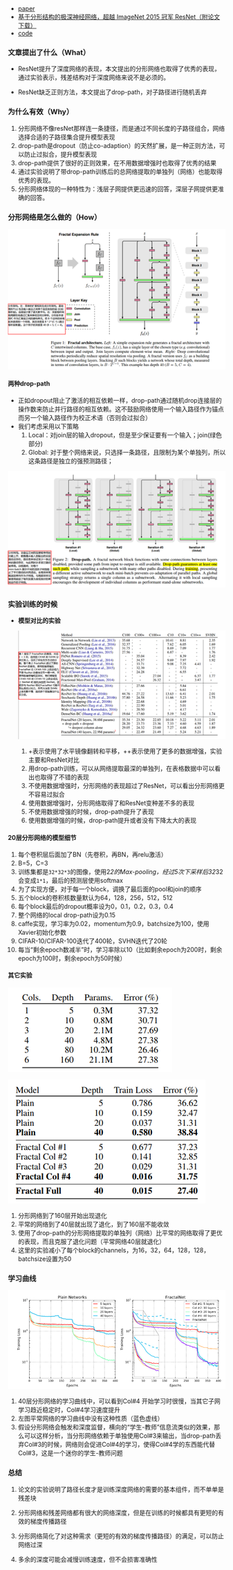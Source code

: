 * [paper](paper/2017-FractalNet-%20Ultra-Deep%20Neural%20Networks%20without%20Residuals.pdf)
* [基于分形结构的极深神经网络，超越 ImageNet 2015 冠军 ResNet（附论文下载）](https://www.toutiao.com/i6290496834213249537/)
* [code](https://github.com/jiye-ML/Classify_FRACTALNET.git)

### **文章提出了什么（What）**

* ResNet提升了深度网络的表现，本文提出的分形网络也取得了优秀的表现，通过实验表示，残差结构对于深度网络来说不是必须的。

* ResNet缺乏正则方法，本文提出了drop-path，对子路径进行随机丢弃

### **为什么有效（Why）**

1. 分形网络不像resNet那样连一条捷径，而是通过不同长度的子路径组合，网络选择合适的子路径集合提升模型表现
2. drop-path是dropout（防止co-adaption）的天然扩展，是一种正则方法，可以防止过拟合，提升模型表现
3. drop-path提供了很好的正则效果，在不用数据增强时也取得了优秀的结果
4. 通过实验说明了带drop-path训练后的总网络提取的单独列（网络）也能取得优秀的表现。
5. 分形网络体现的一种特性为：浅层子网提供更迅速的回答，深层子网提供更准确的回答。

### 分形网络是怎么做的（How）

![1540355335607](readme/fractal_net_架构_01.png)

#### **两种drop-path**

* 正如dropout阻止了激活的相互依赖一样，drop-path通过随机drop连接层的操作数来防止并行路径的相互依赖。这不鼓励网络使用一个输入路径作为锚点而另一个输入路径作为校正术语（否则会过拟合）
* 我们考虑采用以下策略
  1. Local：对join层的输入dropout，但是至少保证要有一个输入；join(绿色部分)
  2. Global: 对于整个网络来说，只选择一条路径，且限制为某个单独列，所以这条路径是独立的强预测路径；

![1540355546562](readme/fractal_net_架构_02.png)

### 实验训练的时候

* **模型对比的实验**

  ![1540359369857](readme/fractal_net_实验对比.png)

  1. +表示使用了水平镜像翻转和平移，++表示使用了更多的数据增强，实验主要和ResNet对比
  2. 用drop-path训练，可以从网络提取最深的单独列，在表格数据中可以看出也取得了不错的表现
  3. 不使用数据增强时，分形网络的表现超过了ResNet，可以看出分形网络更不容易过拟合
  4. 使用数据增强时，分形网络取得了和ResNet变种差不多的表现
  5. 不使用数据增强的时候，drop-path提升了表现
  6. 使用数据增强的时候，drop-path提升或者没有下降太大的表现

#### **20层分形网络的模型细节**

1. 每个卷积层后面加了BN（先卷积，再BN，再relu激活）
2. B=5，C=3
3. 训练集都是`32*32*3`的图像，使用2*2的Max-pooling，经过5次下采样后32*32会变成`1*1`，最后的预测层使用softmax
4. 为了实现方便，对于每一个block，调换了最后面的pool和join的顺序
5. 五个block的卷积核数量默认为64，128，256，512，512
6. 每个block最后的dropout概率设为0，0.1，0.2，0.3，0.4
7. 整个网络的local drop-path设为0.15
8. caffe实现，学习率为0.02，momentum为0.9，batchsize为100，使用Xavier初始化参数
9. CIFAR-10/CIFAR-100迭代了400轮，SVHN迭代了20轮
10. 每当“剩余epoch数减半”时，学习率除以10（比如剩余epoch为200时，剩余epoch为100时，剩余epoch为50时候）

#### **其它实验**

![img](readme/fractal_net_实验对比_02.png)

![img](readme/fractal_net_实验对比_03.png)

1. 分形网络到了160层开始出现退化
2. 平常的网络到了40层就出现了退化，到了160层不能收敛
3. 使用了drop-path的分形网络提取的单独列（网络）比平常的网络取得了更优的表现，而且克服了退化问题（平常网络40层就退化）
4. 这里的实验减小了每个block的channels，为16，32，64，128，128，batchsize设置为50

### **学习曲线**

![img](readme/fractal_net_学习曲线.png)

1. 40层分形网络的学习曲线中，可以看到Col#4 开始学习时很慢，当其它子网学习趋近稳定时，Col#4学习速度提升
2. 左图平常网络的学习曲线中没有这种性质（蓝色虚线）
3. 假设分形网络会触发和深度监督，横向的“学生-教师”信息流类似的效果，那么可以这样分析，当分形网络依赖于单独使用Col#3来输出，当drop-path丢弃Col#3的时候，网络则会促进Col#4的学习，使得Col#4学的东西能代替Col#3，这是一个迷你的学生-教师问题

### **总结**

1. 论文的实验说明了路径长度才是训练深度网络的需要的基本组件，而不单单是残差块

2. 分形网络和残差网络都有很大的网络深度，但是在训练的时候都具有更短的有效的梯度传播路径

3. 分形网络简化了对这种需求（更短的有效的梯度传播路径）的满足，可以防止网络过深

4. 多余的深度可能会减慢训练速度，但不会损害准确性

